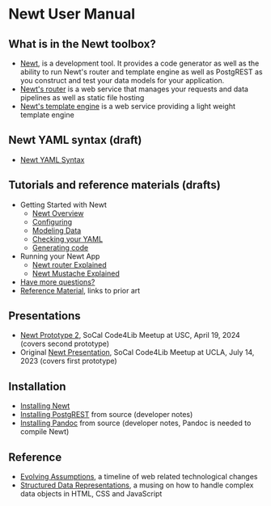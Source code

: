 
# Newt User Manual

## What is in the Newt toolbox?

- [Newt](newt.1.md), is a development tool. It provides a code generator as well as the ability to run Newt's router and template engine as well as PostgREST as you construct and test your data models for your application.
- [Newt's router](newtrouter.1.md) is a web service that manages your requests and data pipelines as well as static file hosting
- [Newt's template engine](newtmustache.1.md) is a web service providing a light weight template engine

## Newt YAML syntax (draft)

- [Newt YAML Syntax](newt_yaml_syntax.md)

## Tutorials and reference materials (drafts)

- Getting Started with Newt
    - [Newt Overview](newt_command_overview.md)
    - [Configuring](newt_config_explained.md)
    - [Modeling Data](newt_model_explained.md)
    - [Checking your YAML](newt_check_explained.md)
    - [Generating code](newt_generate_explained.md)
- Running your Newt App
    - [Newt router Explained](newtrouter_explained.md)
    - [Newt Mustache Explained](newtmustache_explained.md)
- [Have more questions?](more_questions.md)
- [Reference Material](reference_material.md), links to prior art

## Presentations

- [Newt Prototype 2](presentation2/), SoCal Code4Lib Meetup at USC, April 19, 2024 (covers second prototype)
- Original [Newt Presentation](presentation/), SoCal Code4Lib Meetup at UCLA, July 14, 2023 (covers first prototype)

## Installation

- [Installing Newt](INSTALL.md)
- [Installing PostgREST](INSTALL-PostgREST.md) from source (developer notes)
- [Installing Pandoc](INSTALL-Pandoc.md) from source (developer notes, Pandoc is needed to compile Newt)

## Reference

- [Evolving Assumptions](evolving_assumptions.md), a timeline of web related technological changes
- [Structured Data Representations](structured_data_representations.md), a musing on how to handle complex data objects in HTML, CSS and JavaScript
